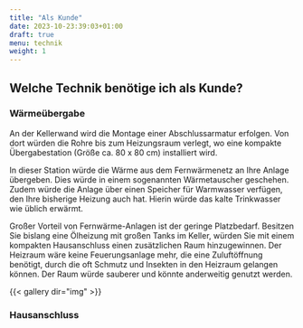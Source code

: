 ```yaml
---
title: "Als Kunde"
date: 2023-10-23:39:03+01:00
draft: true
menu: technik
weight: 1
---
```


## Welche Technik benötige ich als Kunde?

### Wärmeübergabe

An der Kellerwand wird die Montage einer Abschlussarmatur erfolgen. Von dort würden die Rohre bis zum Heizungsraum verlegt, wo eine kompakte Übergabestation (Größe ca. 80 x 80 cm) installiert wird.

In dieser Station würde die Wärme aus dem Fernwärmenetz an Ihre Anlage übergeben. Dies würde in einem sogenannten Wärmetauscher geschehen. Zudem würde die Anlage über einen Speicher für Warmwasser verfügen, den Ihre bisherige Heizung auch hat. Hierin würde das kalte Trinkwasser wie üblich erwärmt.

Großer Vorteil von Fernwärme-Anlagen ist der geringe Platzbedarf. Besitzen Sie bislang eine Ölheizung mit großen Tanks im Keller, würden Sie mit einem kompakten Hausanschluss einen zusätzlichen Raum hinzugewinnen. Der Heizraum wäre keine Feuerungsanlage mehr, die eine Zuluftöffnung benötigt, durch die oft Schmutz und Insekten in den Heizraum gelangen können. Der Raum würde sauberer und könnte anderweitig genutzt werden.

{{< gallery dir="img" >}}

### Hausanschluss